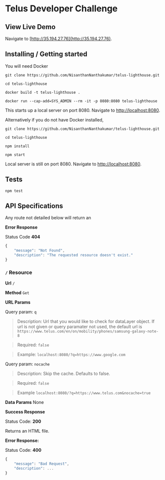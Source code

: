 # Telus Developer Challenge

## View Live Demo

Navigate to [http://35.194.27.76](http://35.194.27.76).


## Installing / Getting started

You will need Docker

```shell
git clone https://github.com/NisanthanNanthakumar/telus-lighthouse.git

cd telus-lighthouse

docker build -t telus-lighthouse .

docker run --cap-add=SYS_ADMIN --rm -it -p 8080:8080 telus-lighthouse
```

This starts up a local server on port 8080. Navigate to [http://localhost:8080](http://localhost:8080).

Alternatively if you do not have Docker installed,

```shell
git clone https://github.com/NisanthanNanthakumar/telus-lighthouse.git

cd telus-lighthouse

npm install

npm start 
```

Local server is still on port 8080. Navigate to [http://localhost:8080](http://localhost:8080).

## Tests

```shell
npm test
```

## API Specifications

Any route not detailed below will return an

**Error Response**

Status Code **404**

```javascript
{
    "message": "Not Found",
    "description": "The requested resource doesn't exist."
}
```

### `/` Resource

**Url** `/`

**Method** `Get`

**URL Params** 

Query param: `q`

>Description: Url that you would like to check for dataLayer object. If url is not given or query paramater not used, the default url is `https://www.telus.com/en/on/mobility/phones/samsung-galaxy-note-8`

>Required: `false`

>Example: `localhost:8080/?q=https://www.google.com`

Query param: `nocache`

>Description: Skip the cache. Defaults to false. 

>Required: `false`

>Example `localhost:8080/?q=https://www.telus.com&nocache=true`

**Data Params** None

**Success Response**

Status Code: **200**

Returns an HTML file.

**Error Response:**

Status Code: **400**

```javascript
{
    "message": "Bad Request",
    "description": ...
}
```
